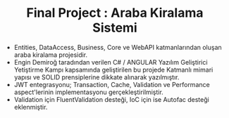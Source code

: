 <h1 align="center">Final Project : Araba Kiralama Sistemi</h1> 

* Entities, DataAccess, Business, Core ve WebAPI katmanlarından oluşan araba kiralama projesidir. 
* Engin Demiroğ taradından verilen C# / ANGULAR Yazılım Geliştirici Yetiştirme Kampı kapsamında geliştirilen bu projede Katmanlı mimari yapısı ve SOLID prensiplerine dikkate alınarak yazılmıştır. 
* JWT entegrasyonu; Transaction, Cache, Validation ve Performance aspect'lerinin implementasyonu gerçekleştirilmiştir.
* Validation için FluentValidation desteği, IoC için ise Autofac desteği eklenmiştir.
